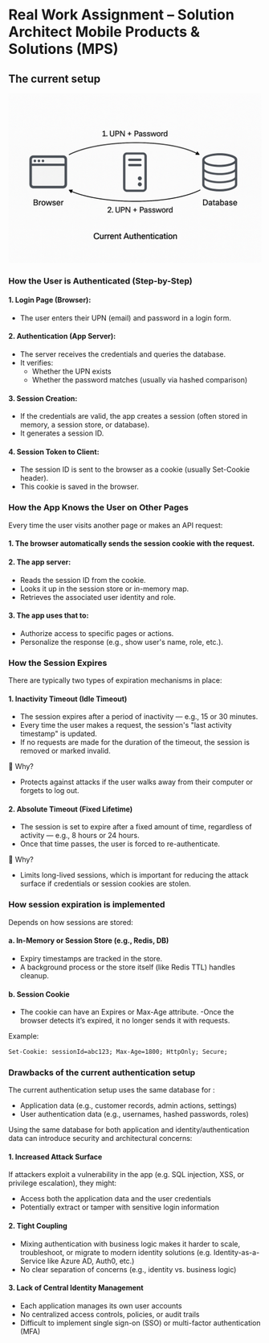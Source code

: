 # Real Work Assignment – Solution Architect Mobile Products & Solutions (MPS)
## The current setup

![Authentication Flow](static/current_auth.png)
### How the User is Authenticated (Step-by-Step)

#### 1. Login Page (Browser):

- The user enters their UPN (email) and password in a login form.

#### 2. Authentication (App Server):

- The server receives the credentials and queries the database.
- It verifies:
    - Whether the UPN exists
    - Whether the password matches (usually via hashed comparison)

#### 3. Session Creation:
- If the credentials are valid, the app creates a session (often stored in memory, a session store, or database).
- It generates a session ID.

#### 4. Session Token to Client:
- The session ID is sent to the browser as a cookie (usually Set-Cookie header).
- This cookie is saved in the browser.


### How the App Knows the User on Other Pages

Every time the user visits another page or makes an API request:

#### 1. The browser automatically sends the session cookie with the request.

#### 2. The app server:
- Reads the session ID from the cookie.
- Looks it up in the session store or in-memory map.
- Retrieves the associated user identity and role.

#### 3. The app uses that to:
- Authorize access to specific pages or actions.
- Personalize the response (e.g., show user's name, role, etc.).

###  How the Session Expires

There are typically two types of expiration mechanisms in place:

#### 1. Inactivity Timeout (Idle Timeout)

- The session expires after a period of inactivity — e.g., 15 or 30 minutes.
- Every time the user makes a request, the session's "last activity timestamp" is updated.
- If no requests are made for the duration of the timeout, the session is removed or marked invalid.

📌 Why?
- Protects against attacks if the user walks away from their computer or forgets to log out.

#### 2. Absolute Timeout (Fixed Lifetime)

- The session is set to expire after a fixed amount of time, regardless of activity — e.g., 8 hours or 24 hours.
- Once that time passes, the user is forced to re-authenticate.

📌 Why?
- Limits long-lived sessions, which is important for reducing the attack surface if credentials or session cookies are stolen.

### How session expiration is implemented

Depends on how sessions are stored:
#### a. In-Memory or Session Store (e.g., Redis, DB)

- Expiry timestamps are tracked in the store.
- A background process or the store itself (like Redis TTL) handles cleanup.

####  b. Session Cookie

- The cookie can have an Expires or Max-Age attribute.
-Once the browser detects it’s expired, it no longer sends it with requests.

Example:
```html
Set-Cookie: sessionId=abc123; Max-Age=1800; HttpOnly; Secure;
```

### Drawbacks of the current authentication setup

The current authentication setup uses the same database for :
- Application data (e.g., customer records, admin actions, settings)
- User authentication data (e.g., usernames, hashed passwords, roles)

Using the same database for both application and identity/authentication data can introduce security and architectural concerns:

#### 1. Increased Attack Surface

If attackers exploit a vulnerability in the app (e.g. SQL injection, XSS, or privilege escalation), they might:
- Access both the application data and the user credentials
- Potentially extract or tamper with sensitive login information

#### 2. Tight Coupling

- Mixing authentication with business logic makes it harder to scale, troubleshoot, or migrate to modern identity solutions
  (e.g. Identity-as-a-Service like Azure AD, Auth0, etc.)
- No clear separation of concerns (e.g., identity vs. business logic)

#### 3. Lack of Central Identity Management

- Each application manages its own user accounts
- No centralized access controls, policies, or audit trails
- Difficult to implement single sign-on (SSO) or multi-factor authentication (MFA)